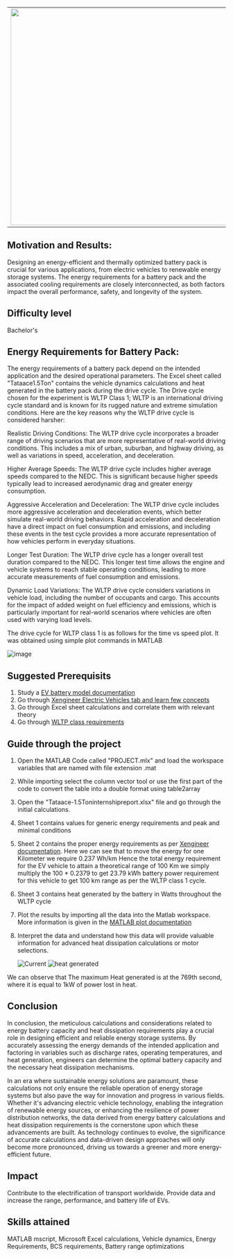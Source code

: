 <table>
<td><img src="https://github.com/jellyvisal/Predictive-battery-energy-requirements-/assets/142890460/58f213ee-3f46-4051-acc8-d8587d25cb9b"  width=500 /></td>
<td><p><h1>EV-Battery energy requirements and heat dissipation requirements </h1></p>
<p> Improve range, performance, and battery life by designing a cooling algorithm that keep EV battery packs cool when they need it most.</p>
</table>

## Motivation and Results: 
Designing an energy-efficient and thermally optimized battery pack is crucial for various applications, from electric vehicles to renewable energy storage systems.
The energy requirements for a battery pack and the associated cooling requirements are closely interconnected, as both factors impact the overall performance, 
safety, and longevity of the system.

## Difficulty level
Bachelor's

## Energy Requirements for Battery Pack:

The energy requirements of a battery pack depend on the intended application and the desired operational parameters. The Excel sheet called "Tataace1.5Ton" contains the vehicle dynamics calculations and heat generated in the battery pack during the drive cycle. The Drive cycle chosen for the experiment is WLTP Class 1; WLTP is an international driving cycle standard and is known for its rugged nature and extreme simulation conditions. 
Here are the key reasons why the WLTP drive cycle is considered harsher:

Realistic Driving Conditions: The WLTP drive cycle incorporates a broader range of driving scenarios that are more representative of real-world driving conditions. This includes a mix of urban, suburban, and highway driving, as well as variations in speed, acceleration, and deceleration. 

Higher Average Speeds: The WLTP drive cycle includes higher average speeds compared to the NEDC. This is significant because higher speeds typically lead to increased aerodynamic drag and greater energy consumption. 

Aggressive Acceleration and Deceleration: The WLTP drive cycle includes more aggressive acceleration and deceleration events, which better simulate real-world driving behaviors. Rapid acceleration and deceleration have a direct impact on fuel consumption and emissions, and including these events in the test cycle provides a more accurate representation of how vehicles perform in everyday situations.

Longer Test Duration: The WLTP drive cycle has a longer overall test duration compared to the NEDC. This longer test time allows the engine and vehicle systems to reach stable operating conditions, leading to more accurate measurements of fuel consumption and emissions.

Dynamic Load Variations: The WLTP drive cycle considers variations in vehicle load, including the number of occupants and cargo. This accounts for the impact of added weight on fuel efficiency and emissions, which is particularly important for real-world scenarios where vehicles are often used with varying load levels.

The drive cycle for WLTP class 1 is as follows for the time vs speed plot. It was obtained using simple plot commands in MATLAB 


![image](https://github.com/jellyvisal/Predictive-battery-energy-requirements-/assets/142890460/e52fad49-4cba-48b9-844a-af3b1e9a5ad8)



## Suggested Prerequisits 

1) 	Study a [EV battery model documentation](https://www.mathworks.com/help/physmod/hydro/ug/sscfluids_ev_battery_cooling.html)
2) 	Go through [Xengineer Electric Vehicles tab and learn few concepts](https://x-engineer.org/category/automotive-engineering/vehicle/electric-vehicles/)
3) 	Go through Excel sheet calculations and correlate them with relevant theory
4) 	Go through [WLTP class requirements](https://dieselnet.com/standards/cycles/wltp.php)

## Guide through the project 
1) Open the MATLAB Code called "PROJECT.mlx" and load the workspace variables that are named with file extension .mat 
2) While importing select the column vector tool or use the first part of the code to convert the table into a double format using table2array
3) Open the "Tataace-1.5Toninternshipreport.xlsx" file and go through the initial calculations.
4) Sheet 1 contains values for generic energy requirements and peak and minimal conditions
5) Sheet 2 contains the proper energy requirements as per [Xengineer documentation](https://x-engineer.org/ev-design-energy-consumption/).
    Here we can see that to move the energy for one Kilometer we require 0.237 Wh/km Hence the total energy requirement for the EV vehicle to attain a theoretical range of 100 Km we simply multiply the 100 * 0.2379 to get 23.79 kWh battery power requirement for this vehicle to get 100 km range as per the WLTP class 1 cycle. 
7) Sheet 3 contains heat generated by the battery in Watts throughout the WLTP cycle
8) Plot the results by importing all the data into the Matlab workspace. More information is given in the [MATLAB plot documentation](https://in.mathworks.com/help/matlab/ref/plot.html)
9) Interpret the data and understand how this data will provide valuable information for advanced heat dissipation calculations or motor selections.
  


   ![Current](https://github.com/jellyvisal/Predictive-battery-energy-requirements-/assets/142890460/f59ea082-b9da-4d02-b3bc-66807e799b0f)                     ![heat generated](https://github.com/jellyvisal/Predictive-battery-energy-requirements-/assets/142890460/cbae6bb4-baf5-4b72-b6d9-7cd8894bb19e)


We can observe that The maximum Heat generated is at the 769th second, where it is equal to 1kW of power lost in heat. 

## Conclusion 
In conclusion, the meticulous calculations and considerations related to energy battery capacity and heat dissipation requirements play a crucial role in designing efficient and reliable energy storage systems. By accurately assessing the energy demands of the intended application and factoring in variables such as discharge rates, operating temperatures, and heat generation, engineers can determine the optimal battery capacity and the necessary heat dissipation mechanisms.

In an era where sustainable energy solutions are paramount, these calculations not only ensure the reliable operation of energy storage systems but also pave the way for innovation and progress in various fields. Whether it's advancing electric vehicle technology, enabling the integration of renewable energy sources, or enhancing the resilience of power distribution networks, the data derived from energy battery calculations and heat dissipation requirements is the cornerstone upon which these advancements are built. As technology continues to evolve, the significance of accurate calculations and data-driven design approaches will only become more pronounced, driving us towards a greener and more energy-efficient future.



## Impact

Contribute to the electrification of transport worldwide. Provide data and increase the range, performance, and battery life of EVs.

## Skills attained 
MATLAB mscript, Microsoft Excel calculations, Vehicle dynamics, Energy Requirements, BCS requirements, Battery range optimizations 
